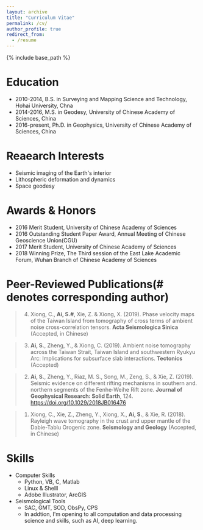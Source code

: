```yaml
---
layout: archive
title: "Curriculum Vitae"
permalink: /cv/
author_profile: true
redirect_from:
  - /resume
---
```


{% include base_path %}

Education
======
* 2010-2014, B.S. in Surveying and Mapping Science and Technology, Hohai University, Chna
* 2014-2016, M.S. in Geodesy, University of Chinese Academy of Sciences, China
* 2016-present, Ph.D. in Geophysics, University of Chinese Academy of Sciences, China

Reaearch Interests
=====
* Seismic imaging of the Earth's interior
* Lithospheric deformation and dynamics
* Space geodesy

Awards & Honors 
======
* 2016  Merit Student, University of Chinese Academy of Sciences
* 2016  Outstanding Student Paper Award, Annual Meeting of Chinese Geoscience Union(CGU)
* 2017  Merit Student, University of Chinese Academy of Sciences
* 2018  Winning Prize, The Third session of the East Lake Academic Forum, Wuhan Branch of Chinese Academy of Sciences

Peer-Reviewed Publications(# denotes corresponding author)
======
> 4. Xiong, C., **Ai, S.#**, Xie, Z. & Xiong, X. (2019). Phase velocity maps of the Taiwan Island from tomography of cross terms of ambient noise cross-correlation tensors. **Acta Seismologica Sinica** (Accepted, in Chinese)

> 3. **Ai, S.**, Zheng, Y., & Xiong, C. (2019). Ambient noise tomography across the Taiwan Strait, Taiwan Island and southwestern Ryukyu Arc: Implications for subsurface slab interactions. **Tectonics** (Accepted)

> 2. **Ai, S.**, Zheng, Y., Riaz, M. S., Song, M., Zeng, S., & Xie, Z. (2019). Seismic evidence on different rifting mechanisms in southern and. northern segments of the Fenhe‐Weihe Rift zone. **Journal of Geophysical Research: Solid Earth**, 124. https://doi.org/10.1029/2018JB016476

> 1. Xiong, C., Xie, Z., Zheng, Y., Xiong, X., **Ai, S.**, & Xie, R. (2018). Rayleigh wave tomography in the crust and upper mantle of the Dabie-Tablu Orogenic zone. **Seismology and Geology** (Accepted, in Chinese)




  
Skills
======
* Computer Skills
  - Python, VB, C, Matlab
  - Linux & Shelll
  - Adobe Illustrator, ArcGIS
* Seismological Tools
  - SAC, GMT, SOD, ObsPy, CPS
  - In addtion, I'm opening to all computation and data processing science and skills, such as AI, deep learning.
